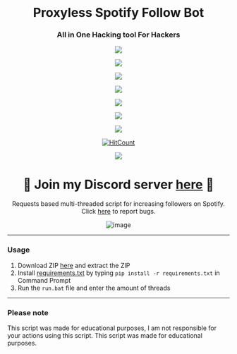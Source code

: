 <br/>
<div align="center">

  # Proxyless Spotify Follow Bot
  

### All in One Hacking tool For Hackers

![](https://img.shields.io/github/license/D4RK-B0Y/RANDOM-CLONING)

![](https://img.shields.io/github/issues/D4RK-B0Y/RANDOM-CLONING)

![](https://img.shields.io/github/issues-closed/D4RK-B0Y/RANDOM-CLONING)

![](https://img.shields.io/badge/Python-3-blue)

![](https://img.shields.io/github/forks/D4RK-B0Y/RANDOM-CLONING)

![](https://img.shields.io/github/stars/D4RK-B0Y/RANDOM-CLONING)

![](https://img.shields.io/github/last-commit/D4RK-B0Y/RANDOM-CLONING)

[![HitCount](http://hits.dwyl.com/D4RK-B0Y/RANDOM-CLONING.svg)](http://hits.dwyl.com/D4RK-B0Y/RANDOM-CLONING)

![](https://img.shields.io/badge/platform-Linux%20%7C%20KaliLinux%20%7C%20ParrotOs-blue)

<h1>
🌟 Join my Discord server <a href="https://discord.gg/rDGsC2rwVv">here</a> 🌟
</h1>
  Requests based multi-threaded script for increasing followers on Spotify. Click <a href="https://github.com/useragents/Proxyless-Spotify-Follow-Bot/issues">here</a> to report bugs.
  
  ![image](https://user-images.githubusercontent.com/102762968/161622560-22f88eae-709e-4c07-a66e-8147dd3d43dd.png)

</div>

--------------------------------------

### Usage

1. Download ZIP <a href="https://github.com/useragents/Proxyless-Spotify-Follow-Bot/archive/refs/heads/main.zip">here</a> and extract the ZIP 
2. Install <a href="https://github.com/useragents/Instagram-Username-Auto-Claimer/blob/main/requirements.txt">requirements.txt</a> by typing `pip install -r requirements.txt` in Command Prompt
4. Run the `run.bat` file and enter the amount of threads

--------------------------------------

### Please note

This script was made for educational purposes, I am not responsible for your actions using this script. This script was made for educational purposes.
